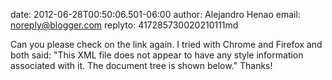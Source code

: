 date: 2012-06-28T00:50:06.501-06:00
author: Alejandro Henao
email: noreply@blogger.com
replyto: 417285730020210111md

Can you please check on the link again. I tried with Chrome and Firefox and both said: &quot;This XML file does not appear to have any style information associated with it. The document tree is shown below.&quot; Thanks!
